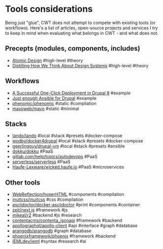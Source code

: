# Tools considerations

Being just "glue", CWT does not attempt to compete with existing tools (or workflows). Here's a list of articles, open-source projects and services I try to keep in mind when evaluating what belongs in CWT - and what does not.

## Precepts (modules, components, includes)

- [Atomic Design](http://atomicdesign.bradfrost.com/table-of-contents/) #high-level #theory
- [Distilling How We Think About Design Systems](https://publication.design.systems/distilling-how-we-think-about-design-systems-b26432eefef9) #high-level #theory

## Workflows

- [A Successful One-Click Deployment in Drupal 8](https://www.lullabot.com/articles/a-successful-drupal-8-deployment) #example
- [Just enough Ansible for Drupal](https://lakshminp.com/just-enough-ansible-drupal) #example
- [phenomic/phenomic](https://github.com/phenomic/phenomic) #static #compilation
- [mavoweb/mavo](https://github.com/mavoweb/mavo) #static #minimal

## Stacks

- [lando/lando](https://github.com/lando/lando) #local #stack #presets #docker-compose
- [wodby/docker4drupal](https://github.com/wodby/docker4drupal) #local #stack #presets #docker-compose
- [geerlingguy/drupal-vm](https://github.com/geerlingguy/drupal-vm/tree/master/provisioning) #local #stack #presets #ansible
- [dokku/dokku](https://github.com/dokku/dokku) #PaaS
- [gitlab.com/help/topics/autodevops](https://gitlab.com/help/topics/autodevops/index.md) #PaaS
- [serverless/serverless](https://github.com/serverless/serverless) #PaaS
- [Haufe-Lexware/wicked.haufe.io](https://github.com/Haufe-Lexware/wicked.haufe.io) #PaaS #microservices

## Other tools

- [WebReflection/hyperHTML](https://github.com/WebReflection/hyperHTML) #components #compilation
- [inuitcss/inuitcss](https://github.com/inuitcss/inuitcss) #css #compilation
- [asciidoctor/docker-asciidoctor](https://github.com/asciidoctor/docker-asciidoctor) #print #components #container
- [zeit/next.js](https://github.com/zeit/next.js) #framework #js
- [mikeal/r2](https://github.com/mikeal/r2) #backend #js #research
- [contentacms/contenta_jsonapi](https://github.com/contentacms/contenta_jsonapi) #framework #backend
- [apollographql/apollo-client](https://github.com/apollographql/apollo-client) #api #interface #graph #database
- [arangodb/arangodb](https://github.com/arangodb/arangodb) #graph #database
- [phoenixframework/phoenix](https://github.com/phoenixframework/phoenix) #framework #backend
- [IEMLdev/ieml](https://github.com/IEMLdev/ieml) #syntax #research #ai
